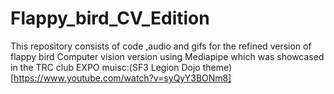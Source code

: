 # Flappy_bird_CV_Edition
This repository consists of code ,audio and gifs for the refined version of flappy bird Computer vision version using Mediapipe which was showcased in the TRC club EXPO 
muisc:(SF3 Legion Dojo theme)[https://www.youtube.com/watch?v=syQyY3BONm8]
